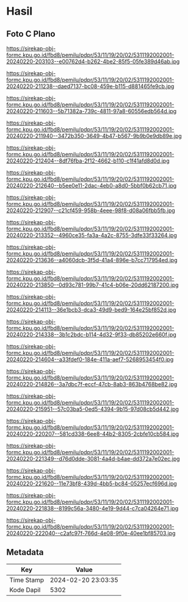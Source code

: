 # Hasil

## Foto C Plano

https://sirekap-obj-formc.kpu.go.id/fbd8/pemilu/pdpr/53/11/19/20/02/5311192002001-20240220-203103--e00762d4-b262-4be2-85f5-05fe389d46ab.jpg

https://sirekap-obj-formc.kpu.go.id/fbd8/pemilu/pdpr/53/11/19/20/02/5311192002001-20240220-211238--daed7137-bc08-459e-b115-d881465fe9cb.jpg

https://sirekap-obj-formc.kpu.go.id/fbd8/pemilu/pdpr/53/11/19/20/02/5311192002001-20240220-211603--5b71382a-739c-4811-97a8-60556edb564d.jpg

https://sirekap-obj-formc.kpu.go.id/fbd8/pemilu/pdpr/53/11/19/20/02/5311192002001-20240220-211940--3472b350-3649-4b47-b567-9b9b0e9db89e.jpg

https://sirekap-obj-formc.kpu.go.id/fbd8/pemilu/pdpr/53/11/19/20/02/5311192002001-20240220-212404--8df76fba-2f12-4662-b110-c1f41afd8d0d.jpg

https://sirekap-obj-formc.kpu.go.id/fbd8/pemilu/pdpr/53/11/19/20/02/5311192002001-20240220-212640--b5ee0e11-2dac-4eb0-a8d0-5bbf0b62cb71.jpg

https://sirekap-obj-formc.kpu.go.id/fbd8/pemilu/pdpr/53/11/19/20/02/5311192002001-20240220-212907--c21cf459-958b-4eee-98f8-d08a06fbb5fb.jpg

https://sirekap-obj-formc.kpu.go.id/fbd8/pemilu/pdpr/53/11/19/20/02/5311192002001-20240220-213352--4960ce35-fa3a-4a2c-8755-3dfe33f33264.jpg

https://sirekap-obj-formc.kpu.go.id/fbd8/pemilu/pdpr/53/11/19/20/02/5311192002001-20240220-213636--a4060dcb-3f5d-41a4-896e-b7cc717954ed.jpg

https://sirekap-obj-formc.kpu.go.id/fbd8/pemilu/pdpr/53/11/19/20/02/5311192002001-20240220-213850--0d93c781-99b7-41c4-b06e-20dd62187200.jpg

https://sirekap-obj-formc.kpu.go.id/fbd8/pemilu/pdpr/53/11/19/20/02/5311192002001-20240220-214113--36e1bcb3-dca3-49d9-bed9-164e25bf852d.jpg

https://sirekap-obj-formc.kpu.go.id/fbd8/pemilu/pdpr/53/11/19/20/02/5311192002001-20240220-214338--3b1c2bdc-b114-4d32-9f33-db85202e660f.jpg

https://sirekap-obj-formc.kpu.go.id/fbd8/pemilu/pdpr/53/11/19/20/02/5311192002001-20240220-214604--a33fdef0-184e-411a-aef7-5268953454f0.jpg

https://sirekap-obj-formc.kpu.go.id/fbd8/pemilu/pdpr/53/11/19/20/02/5311192002001-20240220-214826--3a7dbc7f-eccf-47cb-8ab3-863b4768be82.jpg

https://sirekap-obj-formc.kpu.go.id/fbd8/pemilu/pdpr/53/11/19/20/02/5311192002001-20240220-215951--57c03ba5-0ed5-4394-9b15-97d08cb5d442.jpg

https://sirekap-obj-formc.kpu.go.id/fbd8/pemilu/pdpr/53/11/19/20/02/5311192002001-20240220-220207--581cd338-6ee8-44b2-8305-2cbfe10cb584.jpg

https://sirekap-obj-formc.kpu.go.id/fbd8/pemilu/pdpr/53/11/19/20/02/5311192002001-20240220-221349--d76d0dde-3081-4a4d-b4ae-dd372a7e02ec.jpg

https://sirekap-obj-formc.kpu.go.id/fbd8/pemilu/pdpr/53/11/19/20/02/5311192002001-20240220-221620--11e73bf8-439d-4bb5-bc84-05257ecf696d.jpg

https://sirekap-obj-formc.kpu.go.id/fbd8/pemilu/pdpr/53/11/19/20/02/5311192002001-20240220-221838--8199c56a-3480-4e19-9d44-c7ca04264e71.jpg

https://sirekap-obj-formc.kpu.go.id/fbd8/pemilu/pdpr/53/11/19/20/02/5311192002001-20240220-222040--c2afc97f-766d-4e08-9f0e-40ee1bf85703.jpg


## Metadata

| Key        | Value               |
| ---------- | ------------------- |
| Time Stamp | 2024-02-20 23:03:35 |
| Kode Dapil | 5302                |



